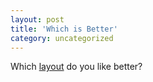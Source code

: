 ```yaml
---
layout: post
title: 'Which is Better'
category: uncategorized
---
```


Which <a href="/review/">layout</a> do you like better?
